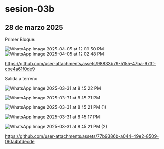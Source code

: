 # sesion-03b
## 28 de marzo 2025
Primer Bloque:


![WhatsApp Image 2025-04-05 at 12 00 50 PM](https://github.com/user-attachments/assets/2c66ec5c-7447-4009-9c5d-f66c9d4728c7)
![WhatsApp Image 2025-04-05 at 12 02 48 PM](https://github.com/user-attachments/assets/b1b1ef8a-e849-47e9-9766-59881a946a0b)


https://github.com/user-attachments/assets/98833b79-5155-47ba-973f-cbe4a61f0de9


Salida a terreno

![WhatsApp Image 2025-03-31 at 8 45 22 PM](https://github.com/user-attachments/assets/0fc998bd-8b69-4890-b0da-227a04105a3a)


![WhatsApp Image 2025-03-31 at 8 45 21 PM](https://github.com/user-attachments/assets/f0db8956-d237-49f7-bf07-5a6a36a02332)

![WhatsApp Image 2025-03-31 at 8 45 21 PM (1)](https://github.com/user-attachments/assets/546b43b7-f805-4fee-ac7e-93a8dcdc9411)

![WhatsApp Image 2025-03-31 at 8 45 17 PM](https://github.com/user-attachments/assets/996d8811-950d-4378-aaaf-6e5ec6d6432e)

![WhatsApp Image 2025-03-31 at 8 45 21 PM (2)](https://github.com/user-attachments/assets/0ded9978-70a6-4214-b61c-e5b5fd420af7)



https://github.com/user-attachments/assets/77b9386b-a044-49e2-8509-f90a4bfdecde

